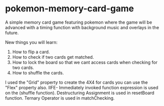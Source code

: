 # pokemon-memory-card-game

A simple memory card game featuring pokemon where the game will be advanced with a timing function with background music and overlays in the future.

New things you will learn:
1) How to flip a card.
2) How to check if two cards get matched.
3) How to lock the board so that we cant access cards when checking for two cards.
4) How to shuffle the cards.

I used the "Grid" property to create the 4X4 for cards you can use the "Flex" property also.
IIFE- Immediately invoked function expression is used on the (shuffle function).
Destructuring Assignment is used in resetBoard function.
Ternary Operator is used in matchChecking.
